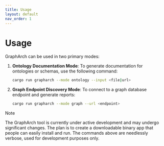 ```yaml
---
title: Usage
layout: default
nav_order: 1
---
```

# Usage

GraphArch can be used in two primary modes:

1. **Ontology Documentation Mode**:
   To generate documentation for ontologies or schemas, use the following command:

   ```bash
   cargo run grapharch --mode ontology --input <file|url>
   ```

2. **Graph Endpoint Discovery Mode**:
   To connect to a graph database endpoint and generate reports:

   ```bash
   cargo run grapharch --mode graph --url <endpoint>
   ```

> [!NOTE]
> The GraphArch tool is currently under active development and may undergo
> significant changes. The plan is to create a downloadable binary app that
> people can easily install and run. The commands above are needlessly verbose,
> used for development purposes only.